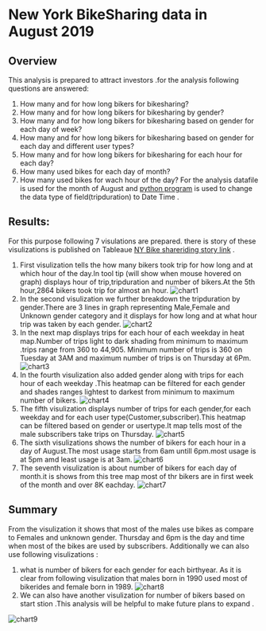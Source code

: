 # New York BikeSharing data in August 2019

## Overview
This analysis is prepared to attract  investors .for the analysis following questions are answered:
1. How many and for how long bikers for bikesharing?
2. How many and for how long bikers for bikesharing by gender?
3. How many and for how long bikers for bikesharing based on gender for each day of week?
4. How many and for how long bikers for bikesharing based on gender for each day and different  user types?
5. How many and for how long bikers for bikesharing for each hour for each  day?
6. How many used bikes for each day of month?
7. How many used bikes for wach hour of the day?
For the analysis datafile is used for the month of August  and [python program](https://github.com/ajinderbains/BikeSharing/blob/main/NYC_CitiBike_Challenge_starter_code.ipynb) is used to change the data  type of field(tripduration)  to Date Time .

## Results:
For this purpose following 7 visulations are prepared. there is story of these visulizations is published on Tableaue [NY Bike shareriding  story link](https://public.tableau.com/profile/ajinder6608#!/vizhome/NYBikeRideShare/NYBikeshare?publish=yes) .

1. First visulization tells the how many bikers took trip for how long and at which hour of the day.In tool tip (will show when mouse hovered on graph) displays hour  of trip,tripduration and number of bikers.At the 5th hour,2864 bikers took trip for almost an hour.
![chart1](https://github.com/ajinderbains/BikeSharing/blob/main/images/del2.png)
2. In the second visulization we further breakdown the tripduration by gender.There are 3 lines in graph representing Male,Female and Unknown gender category and it displays for how long and at what hour trip was taken by each gender.
![chart2](https://github.com/ajinderbains/BikeSharing/blob/main/images/del3.png)
3. In the next map displays trips  for each hour of each weekday in heat map.Number of trips light to dark shading from minimum to maximum .trips range from 360 to 44,905.
Minimum number of trips is 360 on Tuesday at 3AM and maximum number of trips is on Thursday at 6Pm.
![chart3](https://github.com/ajinderbains/BikeSharing/blob/main/images/del4.png)
4. In the fourth visulization also added gender along with  trips  for each hour of each weekday .This heatmap can be filtered for each gender and shades ranges lightest to darkest from minimum to maximum number of bikers.
![chart4](https://github.com/ajinderbains/BikeSharing/blob/main/images/del7.png)
5. The fifth visulization displays number of trips for each gender,for each weekday and for each user type(Customer,subscriber).This heatmap can be filtered based on gender or usertype.It map tells most of the male subscribers take trips on  Thursday.
![chart5](https://github.com/ajinderbains/BikeSharing/blob/main/images/del6.png)
6. The sixth visulizations shows the number of bikers for each hour in a day of August.The most usage starts from 6am untill 6pm.most usage is at 5pm amd least usage is at 3am.
![chart6](https://github.com/ajinderbains/BikeSharing/blob/main/images/del9.png)
7. The seventh visulization is about number of bikers for each day of month.it is shows from this tree map most of thr bikers are in first week of the month and over 8K eachday.
![chart7](https://github.com/ajinderbains/BikeSharing/blob/main/images/del11.png)
## Summary

From the visulization it shows that most of the males use bikes  as compare to Females and unknown gender.
Thursday and 6pm  is the day and time when most of the bikes are used by subscribers.
Additionally we can also use following visulizations :
1. what is number of bikers for each gender for each birthyear. As it is clear from following visulization that males born in 1990 used most of bikerides and female born in 1989.
![chart8](https://github.com/ajinderbains/BikeSharing/blob/main/images/del8.png)
2. We can also have another visulization for number of bikers  based on start stion .This analysis will be helpful to make future plans to expand .

![chart9](https://github.com/ajinderbains/BikeSharing/blob/main/images/del10.png)
